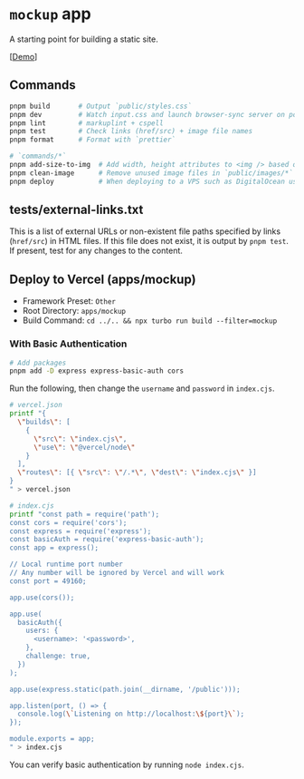 # `mockup` app

A starting point for building a static site.

[[Demo](https://webapp-template-mockup.usagizmo.com/)]

## Commands

```bash
pnpm build       # Output `public/styles.css`
pnpm dev         # Watch input.css and launch browser-sync server on port 8000
pnpm lint        # markuplint + cspell
pnpm test        # Check links (href/src) + image file names
pnpm format      # Format with `prettier`

# `commands/*`
pnpm add-size-to-img  # Add width, height attributes to <img /> based on actual image size
pnpm clean-image      # Remove unused image files in `public/images/*`
pnpm deploy           # When deploying to a VPS such as DigitalOcean using `rsync`
```

## tests/external-links.txt

This is a list of external URLs or non-existent file paths specified by links (`href/src`) in HTML files.
If this file does not exist, it is output by `pnpm test`.
If present, test for any changes to the content.

## Deploy to Vercel (apps/mockup)

- Framework Preset: `Other`
- Root Directory: `apps/mockup`
- Build Command: `cd ../.. && npx turbo run build --filter=mockup`

### With Basic Authentication

```bash
# Add packages
pnpm add -D express express-basic-auth cors
```

Run the following, then change the `username` and `password` in `index.cjs`.

```bash
# vercel.json
printf "{
  \"builds\": [
    {
      \"src\": \"index.cjs\",
      \"use\": \"@vercel/node\"
    }
  ],
  \"routes\": [{ \"src\": \"/.*\", \"dest\": \"index.cjs\" }]
}
" > vercel.json

# index.cjs
printf "const path = require('path');
const cors = require('cors');
const express = require('express');
const basicAuth = require('express-basic-auth');
const app = express();

// Local runtime port number
// Any number will be ignored by Vercel and will work
const port = 49160;

app.use(cors());

app.use(
  basicAuth({
    users: {
      <username>: '<password>',
    },
    challenge: true,
  })
);

app.use(express.static(path.join(__dirname, '/public')));

app.listen(port, () => {
  console.log(\`Listening on http://localhost:\${port}\`);
});

module.exports = app;
" > index.cjs
```

You can verify basic authentication by running `node index.cjs`.
